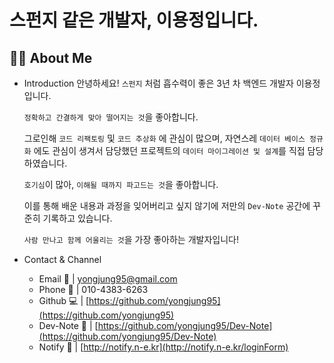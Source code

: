 # 스펀지 같은 개발자, 이용정입니다.

## 🙆‍♂️ About Me

- Introduction
   안녕하세요! `스펀지` 처럼 흡수력이 좋은 3년 차 백엔드 개발자 이용정입니다.

    `정확하고 간결하게 맞아 떨어지는 것`을 좋아합니다.

    그로인해 `코드 리팩토링` 및 `코드 추상화` 에 관심이 많으며, 자연스레 `데이터 베이스 정규화` 에도 관심이 생겨서 담당했던 프로젝트의 `데이터 마이그레이션 및 설계`를 직접 담당하였습니다.

    `호기심`이 많아, `이해될 때까지 파고드는 것`을 좋아합니다.

    이를 통해 배운 내용과 과정을 잊어버리고 싶지 않기에 저만의 `Dev-Note` 공간에 꾸준히 기록하고 있습니다. 

    `사람 만나고 함께 어울리는 것`을 가장 좋아하는 개발자입니다!
- Contact & Channel
    - Email 💌  |  yongjung95@gmail.com
    - Phone 📱 | 010-4383-6263
    - Github 💻  |   [https://github.com/yongjung95](https://github.com/yongjung95)
    - Dev-Note 📕  |  [https://github.com/yongjung95/Dev-Note](https://github.com/yongjung95/Dev-Note)
    - Notify 📣 | [http://notify.n-e.kr](http://notify.n-e.kr/loginForm)
